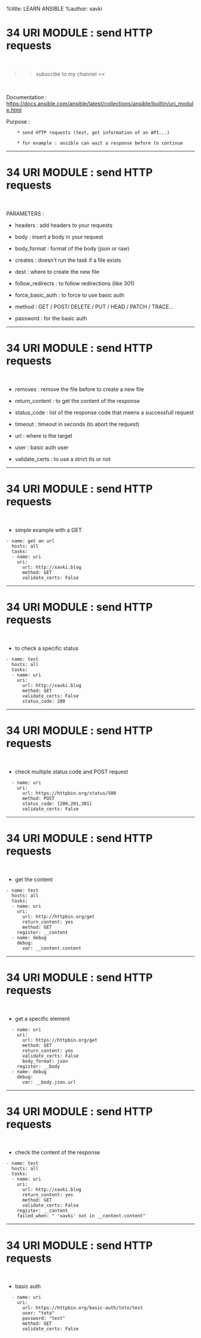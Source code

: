 %title: LEARN ANSIBLE
%author: xavki


# 34 URI MODULE : send HTTP requests

<br>

>> subscribe to my channel <<

<br>

Documentation : https://docs.ansible.com/ansible/latest/collections/ansible/builtin/uri_module.html

Purpose :

		* send HTTP requests (test, get information of an API...)

		* for example : ansible can wait a response before to continue

------------------------------------------------------------------

# 34 URI MODULE : send HTTP requests


<br>

PARAMETERS :

* headers : add headers to your requests

* body : insert a body in your request

* body_format : format of the body (json or raw)

* creates : doesn't run the task if a file exists

* dest : where to create the new file

* follow_redirects : to follow redirections (like 301)

* force_basic_auth : to force to use basic auth 

* method : GET / POST/ DELETE / PUT / HEAD / PATCH / TRACE...

* password : for the basic auth


------------------------------------------------------------------

# 34 URI MODULE : send HTTP requests


<br>

* removes : remove the file before to create a new file

* return_content : to get the content of the response

* status_code : list of the response code that meens a successfull request

* timeout : timeout in seconds (to abort the request)

* url : where is the target

* user : basic auth user

* validate_certs : to use a strict tls or not	


------------------------------------------------------------------

# 34 URI MODULE : send HTTP requests


<br>

* simple example with a GET

```
- name: get an url
  hosts: all
  tasks:
  - name: uri
    uri:
      url: http://xavki.blog
      method: GET
      validate_certs: False
```

------------------------------------------------------------------

# 34 URI MODULE : send HTTP requests


<br>

* to check a specific status

```
- name: test
  hosts: all
  tasks:
  - name: uri
    uri:
      url: http://xavki.blog
      method: GET
      validate_certs: False
      status_code: 200
```

------------------------------------------------------------------

# 34 URI MODULE : send HTTP requests


<br>

* check multiple status code and POST request

```
  - name: uri
    uri:
      url: https://httpbin.org/status/500
      method: POST
      status_code: [200,201,301]
      validate_certs: False
```

------------------------------------------------------------------

# 34 URI MODULE : send HTTP requests


<br>

* get the content

```
- name: test
  hosts: all
  tasks:
  - name: uri
    uri:
      url: http://httpbin.org/get
      return_content: yes
      method: GET
    register: __content
  - name: debug
    debug:
      var: __content.content
```

------------------------------------------------------------------

# 34 URI MODULE : send HTTP requests


<br>

* get a specific element

```
  - name: uri
    uri:
      url: https://httpbin.org/get
      method: GET
      return_content: yes
      validate_certs: False
      body_format: json
    register: __body
  - name: debug
    debug:
      var: __body.json.url
```

------------------------------------------------------------------

# 34 URI MODULE : send HTTP requests


<br>

* check the content of the response

```
- name: test
  hosts: all
  tasks:
  - name: uri
    uri:
      url: http://xavki.blog
      return_content: yes
      method: GET
      validate_certs: False
    register: __content
    failed_when: " 'xavki' not in __content.content"
```

------------------------------------------------------------------

# 34 URI MODULE : send HTTP requests


<br>

* basic auth

```
  - name: uri
    uri:
      url: https://httpbin.org/basic-auth/toto/test
      user: "toto"
      password: "test"
      method: GET
      validate_certs: False
```


